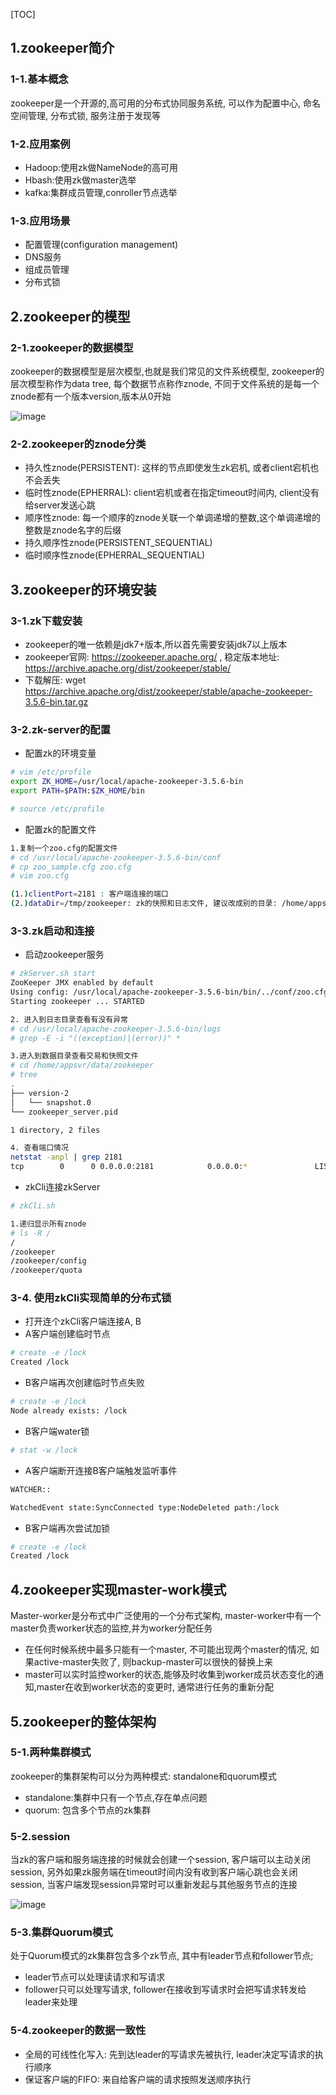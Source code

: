 [TOC]

## 1.zookeeper简介

### 1-1.基本概念

zookeeper是一个开源的,高可用的分布式协同服务系统, 可以作为配置中心, 命名空间管理, 分布式锁, 服务注册于发现等



### 1-2.应用案例

- Hadoop:使用zk做NameNode的高可用
- Hbash:使用zk做master选举
- kafka:集群成员管理,conroller节点选举



### 1-3.应用场景

- 配置管理(configuration management)
- DNS服务
- 组成员管理
- 分布式锁

## 2.zookeeper的模型

### 2-1.zookeeper的数据模型

zookeeper的数据模型是层次模型,也就是我们常见的文件系统模型, zookeeper的层次模型称作为data tree, 每个数据节点称作znode, 不同于文件系统的是每一个znode都有一个版本version,版本从0开始

![image](../img/zk数据模型.png)

### 2-2.zookeeper的znode分类

- 持久性znode(PERSISTENT): 这样的节点即使发生zk宕机, 或者client宕机也不会丢失
- 临时性znode(EPHERRAL): client宕机或者在指定timeout时间内, client没有给server发送心跳
- 顺序性znode: 每一个顺序的znode关联一个单调递增的整数,这个单调递增的整数是znode名字的后缀
- 持久顺序性znode(PERSISTENT_SEQUENTIAL)
- 临时顺序性znode(EPHERRAL_SEQUENTIAL)



## 3.zookeeper的环境安装

### 3-1.zk下载安装

- zookeeper的唯一依赖是jdk7+版本,所以首先需要安装jdk7以上版本
- zookeeper官网: <https://zookeeper.apache.org/> , 稳定版本地址: <https://archive.apache.org/dist/zookeeper/stable/>
- 下载解压: wget https://archive.apache.org/dist/zookeeper/stable/apache-zookeeper-3.5.6-bin.tar.gz



### 3-2.zk-server的配置

- 配置zk的环境变量

```bash
# vim /etc/profile
export ZK_HOME=/usr/local/apache-zookeeper-3.5.6-bin
export PATH=$PATH:$ZK_HOME/bin

# source /etc/profile
```

- 配置zk的配置文件

```bash
1.复制一个zoo.cfg的配置文件
# cd /usr/local/apache-zookeeper-3.5.6-bin/conf
# cp zoo_sample.cfg zoo.cfg
# vim zoo.cfg

(1.)clientPort=2181 : 客户端连接的端口
(2.)dataDir=/tmp/zookeeper: zk的快照和日志文件, 建议改成别的目录: /home/appsvr/data/zookeeper

```

### 3-3.zk启动和连接

- 启动zookeeper服务

```bash
# zkServer.sh start
ZooKeeper JMX enabled by default
Using config: /usr/local/apache-zookeeper-3.5.6-bin/bin/../conf/zoo.cfg
Starting zookeeper ... STARTED

2. 进入到日志目录查看有没有异常
# cd /usr/local/apache-zookeeper-3.5.6-bin/logs
# grep -E -i "((exception)|(error))" *

3.进入到数据目录查看交易和快照文件
# cd /home/appsvr/data/zookeeper
# tree
.
├── version-2
│   └── snapshot.0
└── zookeeper_server.pid

1 directory, 2 files

4. 查看端口情况
netstat -anpl | grep 2181
tcp        0      0 0.0.0.0:2181            0.0.0.0:*               LISTEN      24192/java
```

- zkCli连接zkServer

```bash
# zkCli.sh

1.递归显示所有znode
# ls -R /
/
/zookeeper
/zookeeper/config
/zookeeper/quota
```

### 3-4. 使用zkCli实现简单的分布式锁

- 打开连个zkCli客户端连接A, B
- A客户端创建临时节点

```bash
# create -e /lock
Created /lock
```

- B客户端再次创建临时节点失败

```bash
# create -e /lock
Node already exists: /lock
```

- B客户端water锁

```bash
# stat -w /lock
```

- A客户端断开连接B客户端触发监听事件

```bash
WATCHER::

WatchedEvent state:SyncConnected type:NodeDeleted path:/lock
```

- B客户端再次尝试加锁

```bash
# create -e /lock
Created /lock
```



## 4.zookeeper实现master-work模式

Master-worker是分布式中广泛使用的一个分布式架构, master-worker中有一个master负责worker状态的监控,并为worker分配任务

- 在任何时候系统中最多只能有一个master, 不可能出现两个master的情况, 如果active-master失败了, 则backup-master可以很快的替换上来
- master可以实时监控worker的状态,能够及时收集到worker成员状态变化的通知,master在收到worker状态的变更时, 通常进行任务的重新分配



## 5.zookeeper的整体架构

### 5-1.两种集群模式

zookeeper的集群架构可以分为两种模式: standalone和quorum模式

- standalone:集群中只有一个节点,存在单点问题
- quorum: 包含多个节点的zk集群



### 5-2.session

当zk的客户端和服务端连接的时候就会创建一个session, 客户端可以主动关闭session, 另外如果zk服务端在timeout时间内没有收到客户端心跳也会关闭session, 当客户端发现session异常时可以重新发起与其他服务节点的连接

![image](../img/zk连接session.png)

### 5-3.集群Quorum模式

处于Quorum模式的zk集群包含多个zk节点, 其中有leader节点和follower节点;

-  leader节点可以处理读请求和写请求
-  follower只可以处理写请求, follower在接收到写请求时会把写请求转发给leader来处理

### 5-4.zookeeper的数据一致性

- 全局的可线性化写入: 先到达leader的写请求先被执行, leader决定写请求的执行顺序
- 保证客户端的FIFO: 来自给客户端的请求按照发送顺序执行